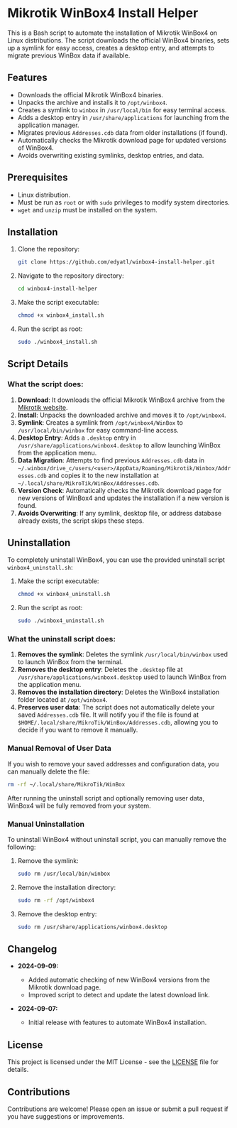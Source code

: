 # Mikrotik WinBox4 Install Helper

This is a Bash script to automate the installation of Mikrotik WinBox4 on Linux distributions. The script downloads the official WinBox4 binaries, sets up a symlink for easy access, creates a desktop entry, and attempts to migrate previous WinBox data if available.

## Features

- Downloads the official Mikrotik WinBox4 binaries.
- Unpacks the archive and installs it to `/opt/winbox4`.
- Creates a symlink to `winbox` in `/usr/local/bin` for easy terminal access.
- Adds a desktop entry in `/usr/share/applications` for launching from the application manager.
- Migrates previous `Addresses.cdb` data from older installations (if found).
- Automatically checks the Mikrotik download page for updated versions of WinBox4.
- Avoids overwriting existing symlinks, desktop entries, and data.

## Prerequisites

- Linux distribution.
- Must be run as `root` or with `sudo` privileges to modify system directories.
- `wget` and `unzip` must be installed on the system.

## Installation

1. Clone the repository:

   ```bash
   git clone https://github.com/edyatl/winbox4-install-helper.git
   ```

2. Navigate to the repository directory:

   ```bash
   cd winbox4-install-helper
   ```

3. Make the script executable:

   ```bash
   chmod +x winbox4_install.sh
   ```

4. Run the script as root:

   ```bash
   sudo ./winbox4_install.sh
   ```

## Script Details

### What the script does:

1. **Download**: It downloads the official Mikrotik WinBox4 archive from the [Mikrotik website](https://mikrotik.com/download).
2. **Install**: Unpacks the downloaded archive and moves it to `/opt/winbox4`.
3. **Symlink**: Creates a symlink from `/opt/winbox4/WinBox` to `/usr/local/bin/winbox` for easy command-line access.
4. **Desktop Entry**: Adds a `.desktop` entry in `/usr/share/applications/winbox4.desktop` to allow launching WinBox from the application menu.
5. **Data Migration**: Attempts to find previous `Addresses.cdb` data in `~/.winbox/drive_c/users/<user>/AppData/Roaming/Mikrotik/Winbox/Addresses.cdb` and copies it to the new installation at `~/.local/share/MikroTik/WinBox/Addresses.cdb`.
6. **Version Check**: Automatically checks the Mikrotik download page for new versions of WinBox4 and updates the installation if a new version is found.
7. **Avoids Overwriting**: If any symlink, desktop file, or address database already exists, the script skips these steps.

## Uninstallation

To completely uninstall WinBox4, you can use the provided uninstall script `winbox4_uninstall.sh`:

1. Make the script executable:

   ```bash
   chmod +x winbox4_uninstall.sh
   ```

2. Run the script as root:

   ```bash
   sudo ./winbox4_uninstall.sh
   ```

### What the uninstall script does:

1. **Removes the symlink**: Deletes the symlink `/usr/local/bin/winbox` used to launch WinBox from the terminal.
2. **Removes the desktop entry**: Deletes the `.desktop` file at `/usr/share/applications/winbox4.desktop` used to launch WinBox from the application menu.
3. **Removes the installation directory**: Deletes the WinBox4 installation folder located at `/opt/winbox4`.
4. **Preserves user data**: The script does not automatically delete your saved `Addresses.cdb` file. It will notify you if the file is found at `$HOME/.local/share/MikroTik/WinBox/Addresses.cdb`, allowing you to decide if you want to remove it manually.

### Manual Removal of User Data

If you wish to remove your saved addresses and configuration data, you can manually delete the file:

```bash
rm -rf ~/.local/share/MikroTik/WinBox
```

After running the uninstall script and optionally removing user data, WinBox4 will be fully removed from your system.

### Manual Uninstallation

To uninstall WinBox4 without uninstall script, you can manually remove the following:

1. Remove the symlink:

   ```bash
   sudo rm /usr/local/bin/winbox
   ```

2. Remove the installation directory:

   ```bash
   sudo rm -rf /opt/winbox4
   ```

3. Remove the desktop entry:

   ```bash
   sudo rm /usr/share/applications/winbox4.desktop
   ```

## Changelog

- **2024-09-09:**
    - Added automatic checking of new WinBox4 versions from the Mikrotik download page.
    - Improved script to detect and update the latest download link.

- **2024-09-07:**
    - Initial release with features to automate WinBox4 installation.

## License

This project is licensed under the MIT License - see the [LICENSE](LICENSE) file for details.

## Contributions

Contributions are welcome! Please open an issue or submit a pull request if you have suggestions or improvements.

